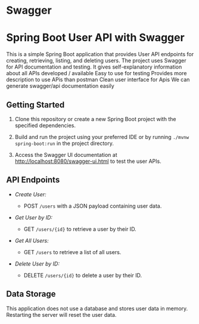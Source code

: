 # Swagger
# Spring Boot User API with Swagger

This is a simple Spring Boot application that provides User API endpoints for creating, retrieving, listing, and deleting users. The project uses Swagger for API documentation and testing.
It gives self-explanatory information about all APIs developed / available
Easy to use for testing
Provides more description to use APis than postman
Clean user interface for Apis
We can generate swagger/api documentation easily

## Getting Started

1. Clone this repository or create a new Spring Boot project with the specified dependencies.

2. Build and run the project using your preferred IDE or by running `./mvnw spring-boot:run` in the project directory.

3. Access the Swagger UI documentation at [http://localhost:8080/swagger-ui.html](http://localhost:8080/swagger-ui.html) to test the user APIs.

## API Endpoints

- *Create User:*
  - POST `/users` with a JSON payload containing user data.

- *Get User by ID:*
  - GET `/users/{id}` to retrieve a user by their ID.

- *Get All Users:*
  - GET `/users` to retrieve a list of all users.

- *Delete User by ID:*
  - DELETE `/users/{id}` to delete a user by their ID.

## Data Storage

This application does not use a database and stores user data in memory. Restarting the server will reset the user data.

